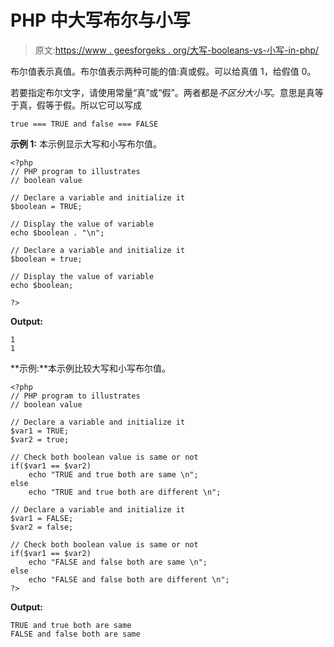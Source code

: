 # PHP 中大写布尔与小写

> 原文:[https://www . geesforgeks . org/大写-booleans-vs-小写-in-php/](https://www.geeksforgeeks.org/uppercase-booleans-vs-lowercase-in-php/)

布尔值表示真值。布尔值表示两种可能的值:真或假。可以给真值 1，给假值 0。

若要指定布尔文字，请使用常量“真”或“假”。两者都是*不区分大小写*。意思是真等于真，假等于假。所以它可以写成

```
true === TRUE and false === FALSE
```

**示例 1:** 本示例显示大写和小写布尔值。

```
<?php
// PHP program to illustrates
// boolean value

// Declare a variable and initialize it
$boolean = TRUE;

// Display the value of variable
echo $boolean . "\n";

// Declare a variable and initialize it
$boolean = true;

// Display the value of variable
echo $boolean;

?>
```

**Output:**

```
1
1

```

**示例:**本示例比较大写和小写布尔值。

```
<?php
// PHP program to illustrates
// boolean value

// Declare a variable and initialize it
$var1 = TRUE;
$var2 = true;

// Check both boolean value is same or not
if($var1 == $var2)
    echo "TRUE and true both are same \n";
else
    echo "TRUE and true both are different \n";

// Declare a variable and initialize it
$var1 = FALSE;
$var2 = false;

// Check both boolean value is same or not
if($var1 == $var2)
    echo "FALSE and false both are same \n";
else
    echo "FALSE and false both are different \n";
?>
```

**Output:**

```
TRUE and true both are same 
FALSE and false both are same

```